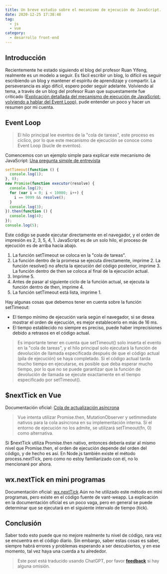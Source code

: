 ```yaml
---
title: Un breve estudio sobre el mecanismo de ejecución de JavaScript.
date: 2020-12-25 17:38:48
tag:
  - js
  - vue
category:
  - desarrollo front-end
---
```


## Introducción

Recientemente he estado siguiendo el blog del profesor Ruan Yifeng, realmente es un modelo a seguir. Es fácil escribir un blog, lo difícil es seguir escribiendo un blog y mantener el espíritu de aprendizaje y compartir. La perseverancia es algo difícil, espero poder seguir adelante. Volviendo al tema, a través de un blog del profesor Ruan que supuestamente fue criticado ([Explicación detallada del mecanismo de ejecución de JavaScript: volviendo a hablar del Event Loop](http://www.ruanyifeng.com/blog/2014/10/event-loop.html "Explicación detallada del mecanismo de ejecución de JavaScript: volviendo a hablar del Event Loop")), pude entender un poco y hacer un resumen por mi cuenta.

## Event Loop

> El hilo principal lee eventos de la "cola de tareas", este proceso es cíclico, por lo que este mecanismo de ejecución se conoce como Event Loop (bucle de eventos).

Comencemos con un ejemplo simple para explicar este mecanismo de JavaScript: [Una pregunta simple de entrevista](https://zhuanlan.zhihu.com/p/25407758 "Una pregunta simple de entrevista")

```javascript
setTimeout(function () {
  console.log(1);
}, 0);
new Promise(function executor(resolve) {
  console.log(2);
  for (var i = 0; i < 10000; i++) {
    i == 9999 && resolve();
  }
  console.log(3);
}).then(function () {
  console.log(4);
});
console.log(5);
```

Este código se puede ejecutar directamente en el navegador, y el orden de impresión es 2, 3, 5, 4, 1. JavaScript es de un solo hilo, el proceso de ejecución es de arriba hacia abajo.

1. La función setTimeout se coloca en la "cola de tareas".
2. La función dentro de la promesa se ejecuta directamente, imprime 2. La función resolve() no afecta la ejecución del código posterior, imprime 3. La función dentro de then se coloca al final de la ejecución actual.
3. Imprime 5.
4. Antes de pasar al siguiente ciclo de la función actual, se ejecuta la función dentro de then, imprime 4.
5. La función setTimeout está lista, imprime 1.

Hay algunas cosas que debemos tener en cuenta sobre la función setTimeout:

- El tiempo mínimo de ejecución varía según el navegador, si se desea mostrar el orden de ejecución, es mejor establecerlo en más de 16 ms.
- El tiempo establecido no siempre es preciso, puede haber imprecisiones debido a retrasos en el código actual.

> Es importante tener en cuenta que setTimeout() solo inserta el evento en la "cola de tareas", y el hilo principal solo ejecutará la función de devolución de llamada especificada después de que el código actual (pila de ejecución) se haya completado. Si el código actual tarda mucho tiempo en ejecutarse, es posible que deba esperar mucho tiempo, por lo que no se puede garantizar que la función de devolución de llamada se ejecute exactamente en el tiempo especificado por setTimeout().

## $nextTick en Vue

Documentación oficial: [Cola de actualización asíncrona](https://cn.vuejs.org/v2/guide/reactivity.html#%E5%BC%82%E6%AD%A5%E6%9B%B4%E6%96%B0%E9%98%9F%E5%88%97 "Cola de actualización asíncrona")

> Vue intenta utilizar Promise.then, MutationObserver y setImmediate nativos para la cola asíncrona en su implementación interna. Si el entorno de ejecución no los admite, se utilizará setTimeout(fn, 0) como alternativa.

Si $nextTick utiliza Promise.then nativo, entonces debería estar al mismo nivel que Promise.then, el orden de ejecución depende del orden del código, y de hecho es así.
En Node.js también existe el método process.nextTick, pero como no estoy familiarizado con él, no lo mencionaré por ahora.

## wx.nextTick en mini programas

Documentación oficial: [wx.nextTick](https://developers.weixin.qq.com/miniprogram/dev/api/ui/custom-component/wx.nextTick.html "wx.nextTick")
Aún no he utilizado este método en mini programas, pero existe en el código fuente de vant-weapp. La explicación en la documentación oficial es un poco vaga, pero en general se puede determinar que se ejecutará en el siguiente intervalo de tiempo (tick).

## Conclusión

Saber todo esto puede que no mejore realmente tu nivel de código, rara vez se encuentra en el código diario. Sin embargo, saber estas cosas es saber, siempre habrá errores y problemas esperando a ser descubiertos, y en ese momento, tal vez haya una cuerda a tu alrededor.

> Este post está traducido usando ChatGPT, por favor [**feedback**](https://github.com/linyuxuanlin/Wiki_MkDocs/issues/new) si hay alguna omisión.
